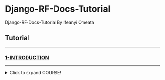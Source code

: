 # Django-RF-Docs-Tutorial

Django-RF-Docs-Tutorial By Ifeanyi Omeata

## Tutorial

---

### [1-INTRODUCTION](#)

---
<details>
  <summary>Click to expand COURSE!</summary>

### 1. Django RF Docs

### [https://www.django-rest-framework.org/](https://www.django-rest-framework.org/)

### 2. Create a virtual environment

```python
  python -m venv venv
  source venv/bin/activate

  python -m venv venv
  venv\Scripts\activate
```

### 3. Install Django and Django REST framework

```python
  pip install django django-rest-framework django-shortcuts
```
```python
  pip freeze
```
```python
  pip freeze > requirements.txt
```

### 4. Set up a new project with a single application
```python
  django-admin startproject tutorial .
```
```python
  django-admin startapp quickstart
```

### 5. Sync your database for the first time
```python
  python manage.py makemigrations
```
```python
  python manage.py migrate
```

### 6. Add Django Rest Framework to settings - [here](https://github.com/iomeata/Django-API-Tutorial-1/commit/388d9ef90e787e6836b472370251500993521611)

</details>